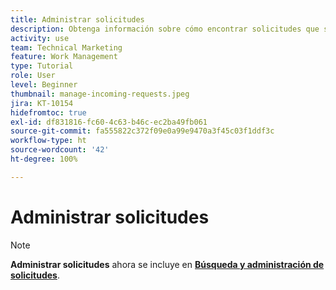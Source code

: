 ```yaml
---
title: Administrar solicitudes
description: Obtenga información sobre cómo encontrar solicitudes que se han enviado mediante tableros, [!UICONTROL Inicio], el área de [!UICONTROL Solicitudes] o la página [!UICONTROL Equipos] en  [!DNL  Workfront].
activity: use
team: Technical Marketing
feature: Work Management
type: Tutorial
role: User
level: Beginner
thumbnail: manage-incoming-requests.jpeg
jira: KT-10154
hidefromtoc: true
exl-id: df831816-fc60-4c63-b46c-ec2ba49fb061
source-git-commit: fa555822c372f09e0a99e9470a3f45c03f1ddf3c
workflow-type: ht
source-wordcount: '42'
ht-degree: 100%

---
```


# Administrar solicitudes

>[!NOTE]
>
>**Administrar solicitudes** ahora se incluye en **[Búsqueda y administración de solicitudes](https://experienceleague.adobe.com/docs/workfront-learn/tutorials-workfront/manage-work/issues-requests/find-requests.html?lang=es)**.

